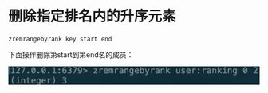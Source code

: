 # 删除指定排名内的升序元素

```text
zremrangebyrank key start end
```

下面操作删除第start到第end名的成员：

![](../../.gitbook/assets/image%20%2852%29.png)

